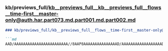 ### kb/previews_full/kb__previews_full__kb__previews_full__flows__time-first__master-only@auth.har.part073.md.part001.md.part002.md

```md
### kb/previews_full/kb__previews_full__flows__time-first__master-only@auth.har.part073.md.part001.md (part 002)

```md
AAD/AAAAAAAAAAAAAAAAAAAAAAAA//8AAP8AAAAAAAAAAAAAAAD/AAAAAAAAAAAAAAAAAAD//wAAAAAAAAAAAAAAAA
```

```

```
